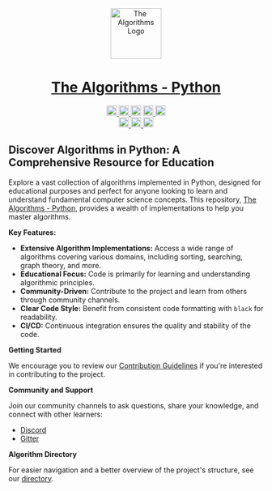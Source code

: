 <!-- Title: -->
<div align="center">
    <a href="https://github.com/TheAlgorithms/Python">
        <img src="https://raw.githubusercontent.com/TheAlgorithms/website/1cd824df116b27029f17c2d1b42d81731f28a920/public/logo.svg" height="100" alt="The Algorithms Logo">
    </a>
    <h1><a href="https://github.com/TheAlgorithms/Python">The Algorithms - Python</a></h1>
</div>

<!-- Labels: -->
<div align="center">
    <a href="https://gitpod.io/#https://github.com/TheAlgorithms/Python">
        <img src="https://img.shields.io/badge/Gitpod-Ready--to--Code-blue?logo=gitpod&style=flat-square" height="20" alt="Gitpod Ready-to-Code">
    </a>
    <a href="https://github.com/TheAlgorithms/Python/blob/master/CONTRIBUTING.md">
        <img src="https://img.shields.io/static/v1.svg?label=Contributions&message=Welcome&color=0059b3&style=flat-square" height="20" alt="Contributions Welcome">
    </a>
    <img src="https://img.shields.io/github/repo-size/TheAlgorithms/Python.svg?label=Repo%20size&style=flat-square" height="20" alt="Repository Size">
    <a href="https://the-algorithms.com/discord">
        <img src="https://img.shields.io/discord/808045925556682782.svg?logo=discord&colorB=7289DA&style=flat-square" height="20" alt="Discord chat">
    </a>
    <a href="https://gitter.im/TheAlgorithms/community">
        <img src="https://img.shields.io/badge/Chat-Gitter-ff69b4.svg?label=Chat&logo=gitter&style=flat-square" height="20" alt="Gitter chat">
    </a>
    <br>
    <a href="https://github.com/TheAlgorithms/Python/actions">
        <img src="https://img.shields.io/github/actions/workflow/status/TheAlgorithms/Python/build.yml?branch=master&label=CI&logo=github&style=flat-square" height="20" alt="GitHub Workflow Status">
    </a>
    <a href="https://github.com/pre-commit/pre-commit">
        <img src="https://img.shields.io/badge/pre--commit-enabled-brightgreen?logo=pre-commit&logoColor=white&style=flat-square" height="20" alt="pre-commit">
    </a>
    <a href="https://github.com/psf/black">
        <img src="https://img.shields.io/static/v1?label=code%20style&message=black&color=black&style=flat-square" height="20" alt="code style: black">
    </a>
</div>

## Discover Algorithms in Python: A Comprehensive Resource for Education

Explore a vast collection of algorithms implemented in Python, designed for educational purposes and perfect for anyone looking to learn and understand fundamental computer science concepts.  This repository, [The Algorithms - Python](https://github.com/TheAlgorithms/Python), provides a wealth of implementations to help you master algorithms.

**Key Features:**

*   **Extensive Algorithm Implementations:** Access a wide range of algorithms covering various domains, including sorting, searching, graph theory, and more.
*   **Educational Focus:** Code is primarily for learning and understanding algorithmic principles.
*   **Community-Driven:** Contribute to the project and learn from others through community channels.
*   **Clear Code Style:** Benefit from consistent code formatting with `black` for readability.
*   **CI/CD:** Continuous integration ensures the quality and stability of the code.

**Getting Started**

We encourage you to review our [Contribution Guidelines](CONTRIBUTING.md) if you're interested in contributing to the project.

**Community and Support**

Join our community channels to ask questions, share your knowledge, and connect with other learners:

*   [Discord](https://the-algorithms.com/discord)
*   [Gitter](https://gitter.im/TheAlgorithms/community)

**Algorithm Directory**

For easier navigation and a better overview of the project's structure, see our [directory](DIRECTORY.md).